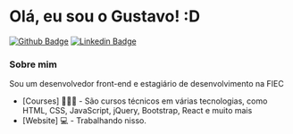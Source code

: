 # Olá, eu sou o Gustavo! :D

[![Github Badge](https://img.shields.io/badge/-Github-000?style=flat-square&logo=Github&logoColor=white&link=https://github.com/tusgavo)](https://github.com/tusgavo)
[![Linkedin Badge](https://img.shields.io/badge/-LinkedIn-blue?style=flat-square&logo=Linkedin&logoColor=white&link=https://www.linkedin.com/in/gustavo-de-oliveira-22b0b4195/)](https://www.linkedin.com/in/gustavo-de-oliveira-22b0b4195/)

### Sobre mim
Sou um desenvolvedor front-end e estagiário de desenvolvimento na FIEC

- [Courses] 👨🏼‍🏫 - São cursos técnicos em várias tecnologias, como HTML, CSS, JavaScript, jQuery, Bootstrap, React e muito mais
- [Website] 💻 - Trabalhando nisso.
